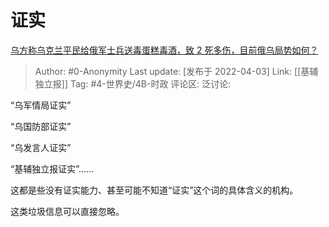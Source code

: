 # 证实
[乌方称乌克兰平民给俄军士兵送毒蛋糕毒酒，致 2 死多伤，目前俄乌局势如何？](https://www.zhihu.com/question/525808304/answer/2421905990)

> Author: #0-Anonymity
> Last update: [发布于 2022-04-03]
> Link: [[基辅独立报]]
> Tag: #4-世界史/4B-时政
> 评论区:
> 泛讨论:

“乌军情局证实”

“乌国防部证实”

“乌发言人证实”

“基辅独立报证实”……

这都是些没有证实能力、甚至可能不知道“证实”这个词的具体含义的机构。

这类垃圾信息可以直接忽略。
